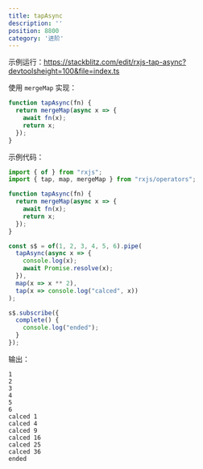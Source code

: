 ```yaml
---
title: tapAsync
description: ''
position: 8800
category: '进阶'
---
```


示例运行：<https://stackblitz.com/edit/rxjs-tap-async?devtoolsheight=100&file=index.ts>

使用 `mergeMap` 实现：

```ts
function tapAsync(fn) {
  return mergeMap(async x => {
    await fn(x);
    return x;
  });
}
```

示例代码：

```ts
import { of } from "rxjs";
import { tap, map, mergeMap } from "rxjs/operators";

function tapAsync(fn) {
  return mergeMap(async x => {
    await fn(x);
    return x;
  });
}

const s$ = of(1, 2, 3, 4, 5, 6).pipe(
  tapAsync(async x => {
    console.log(x);
    await Promise.resolve(x);
  }),
  map(x => x ** 2),
  tap(x => console.log("calced", x))
);

s$.subscribe({
  complete() {
    console.log("ended");
  }
});
```

输出：

```
1
2
3
4
5
6
calced 1
calced 4
calced 9
calced 16
calced 25
calced 36
ended
```
